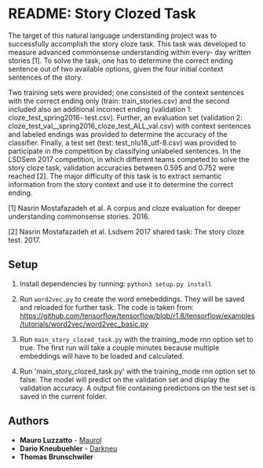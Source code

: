 
# README: Story Clozed Task

The target of this natural language understanding project was to successfully accomplish the story
cloze task. This task was developed to measure advanced commonsense understanding within every-
day written stories [1]. To solve the task, one has to determine the correct ending sentence out of two
available options, given the four initial context sentences of the story. 

Two training sets were provided; one consisted of the context sentences with the correct ending only (train: train_stories.csv)
and the second included also an additional incorrect ending (validation 1: cloze_test_spring2016-
test.csv). Further, an evaluation set (validation 2: cloze_test_val__spring2016_cloze_test_ALL_val.csv) with
context sentences and labeled endings was provided to determine the accuracy of the classifier.
Finally, a test set (test: test_nlu18_utf-8.csv) was provided to participate in the competition by classifying
unlabeled sentences.
In the LSDSem 2017 competition, in which different teams competed to solve the story cloze task,
validation accuracies between 0.595 and 0.752 were reached [2]. The major difficulty of this task
is to extract semantic information from the story context and use it to determine the correct ending.


[1] Nasrin Mostafazadeh et al. A corpus and cloze evaluation for deeper understanding commonsense
stories. 2016.

[2] Nasrin Mostafazadeh et al. Lsdsem 2017 shared task: The story cloze test. 2017.


## Setup
1. Install dependencies by running: `python3 setup.py install`

2. Run `word2vec.py` to create the word emebeddings. They will be saved and reloaded for further task. The code is taken from: https://github.com/tensorflow/tensorflow/blob/r1.8/tensorflow/examples/tutorials/word2vec/word2vec_basic.py

3. Run `main_story_clozed_task.py` with the training_mode rnn option set to true. The first run will take a couple minutes because multiple embeddings will have to be loaded and calculated.

4. Run 'main_story_clozed_task.py' with the training_mode rnn option set to false. The model will predict on the validation set and display the validation accuracy. A output file containing predictions on the test set is saved in the current folder.


## Authors

* **Mauro Luzzatto** - [Maurol](https://github.com/MauroLuzzatto)
* **Dario Kneubuehler** - [Darkneu](https://github.com/Darkneu)
* **Thomas Brunschwiler**

